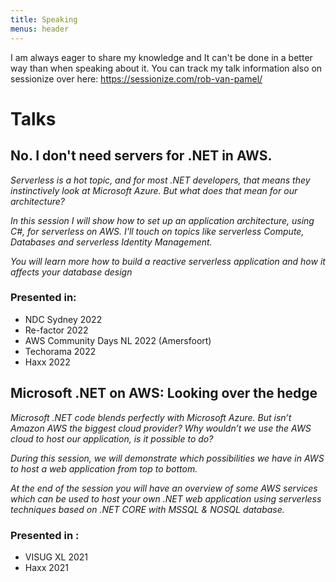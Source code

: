 ```yaml
---
title: Speaking
menus: header
---
```


I am always eager to share my knowledge and It can't be done in a better way than when speaking about it. You can track my talk information also on sessionize over here: https://sessionize.com/rob-van-pamel/

# Talks 
## No. I don't need servers for .NET in AWS. 
_Serverless is a hot topic, and for most .NET developers, that means they instinctively look at Microsoft Azure. But what does that mean for our architecture?_

_In this session I will show how to set up an application architecture, using C#, for serverless on AWS. I'll touch on topics like serverless Compute, Databases and serverless Identity Management._

_You will learn more how to build a reactive serverless application and how it affects your database design_

### Presented in: 
* NDC Sydney 2022 
* Re-factor 2022
* AWS Community Days NL 2022 (Amersfoort)
* Techorama 2022 
* Haxx 2022

## Microsoft .NET on AWS: Looking over the hedge
_Microsoft .NET code blends perfectly with Microsoft Azure. But isn’t Amazon AWS the biggest cloud provider? Why wouldn’t we use the AWS cloud to host our application, is it possible to do?_

_During this session, we will demonstrate which possibilities we have in AWS to host a web application from top to bottom._

_At the end of the session you will have an overview of some AWS services which can be used to host your own .NET web application using serverless techniques based on .NET CORE with MSSQL & NOSQL database._

### Presented in : 
* VISUG XL 2021
* Haxx 2021 
